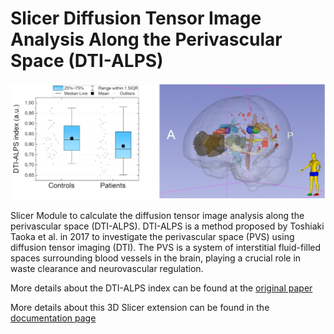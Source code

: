 # Slicer Diffusion Tensor Image Analysis Along the Perivascular Space (DTI-ALPS) 

<img src="https://raw.githubusercontent.com/LOAMRI/Slicer-DTI-ALPS/refs/heads/main/docs/assets/DTI-ALPS-NMO-patients.png" width=600>

Slicer Module to calculate the diffusion tensor image analysis along the perivascular space (DTI-ALPS). DTI-ALPS is a method proposed by Toshiaki Taoka et al. in 2017 to investigate the perivascular space (PVS) using diffusion tensor imaging (DTI). The PVS is a system of interstitial fluid-filled spaces surrounding blood vessels in the brain, playing a crucial role in waste clearance and neurovascular regulation.

More details about the DTI-ALPS index can be found at the [original paper](http://dx.doi.org/10.1007/s11604-017-0617-z)

More details about this 3D Slicer extension can be found in the [documentation page](https://slicer-dti-alps.readthedocs.io/en/latest/)